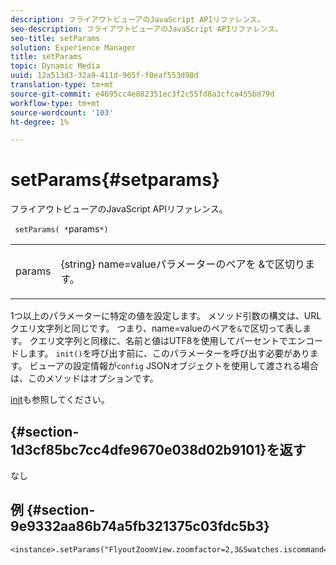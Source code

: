 ```yaml
---
description: フライアウトビューアのJavaScript APIリファレンス。
seo-description: フライアウトビューアのJavaScript APIリファレンス。
seo-title: setParams
solution: Experience Manager
title: setParams
topic: Dynamic Media
uuid: 12a513d3-32a9-411d-965f-f0eaf553d98d
translation-type: tm+mt
source-git-commit: e4695cc4e882351ec3f2c55fd8a3cfca455bd79d
workflow-type: tm+mt
source-wordcount: '103'
ht-degree: 1%

---
```



# setParams{#setparams}

フライアウトビューアのJavaScript APIリファレンス。

` setParams( *`params`*)`

<table id="table_896DFF34A68A403DB93A6D597461A573"> 
 <tbody> 
  <tr> 
   <td colname="col1"> <p> <span class="codeph"> <span class="varname"> params</span> </span> </p> </td> 
   <td colname="col2"> <p> <span class="codeph"> {string}</span> name=valueパラメーターのペアを <span class="codeph"> &amp;で区切ります</span>。 </p> </td> 
  </tr> 
 </tbody> 
</table>

1つ以上のパラメーターに特定の値を設定します。 メソッド引数の構文は、URLクエリ文字列と同じです。 つまり、name=valueのペアを`&`で区切って表します。 クエリ文字列と同様に、名前と値はUTF8を使用してパーセントでエンコードします。 `init()`を呼び出す前に、このパラメーターを呼び出す必要があります。 ビューアの設定情報が`config` JSONオブジェクトを使用して渡される場合は、このメソッドはオプションです。

[init](../../../c-html5-s7-aem-asset-viewers/c-html5-flyout-viewer-20-about/c-html5-flyout-viewer-20-javascriptapiref/r-html5-flyout-viewer-20-javascriptapiref-init.md#reference-8651640683fc4a538bfb660709d1a463)も参照してください。

## {#section-1d3cf85bc7cc4dfe9670e038d02b9101}を返す

なし

## 例 {#section-9e9332aa86b74a5fb321375c03fdc5b3}

```
<instance>.setParams("FlyoutZoomView.zoomfactor=2,3&Swatches.iscommand=op_sharpen%3d1")
```

